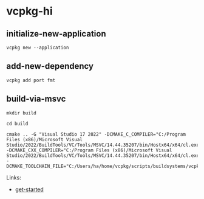 # vcpkg-hi

## initialize-new-application

```shell
vcpkg new --application
```

## add-new-dependency

```shell
vcpkg add port fmt
```

## build-via-msvc

```shell
mkdir build
```

```shell
cd build
```

```shell
cmake .. -G "Visual Studio 17 2022" -DCMAKE_C_COMPILER="C:/Program Files (x86)/Microsoft Visual Studio/2022/BuildTools/VC/Tools/MSVC/14.44.35207/bin/Hostx64/x64/cl.exe" -DCMAKE_CXX_COMPILER="C:/Program Files (x86)/Microsoft Visual Studio/2022/BuildTools/VC/Tools/MSVC/14.44.35207/bin/Hostx64/x64/cl.exe" -DCMAKE_TOOLCHAIN_FILE="C:/Users/ha/home/vcpkg/scripts/buildsystems/vcpkg.cmake"
```

Links:
* [get-started](https://learn.microsoft.com/en-us/vcpkg/get_started/get-started?pivots=shell-powershell)
